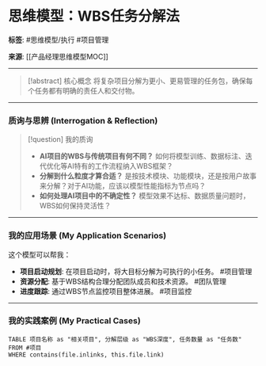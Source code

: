 # 思维模型：WBS任务分解法

**标签**: #思维模型/执行 #项目管理

**来源**: [[产品经理思维模型MOC]]

---

> [!abstract] 核心概念
> 将复杂项目分解为更小、更易管理的任务包，确保每个任务都有明确的责任人和交付物。

---

### 质询与思辨 (Interrogation & Reflection)

>[!question] 我的质询
>- **AI项目的WBS与传统项目有何不同？** 如何将模型训练、数据标注、迭代优化等AI特有的工作流程纳入WBS框架？
>- **分解到什么粒度才算合适？** 是按技术模块、功能模块，还是按用户故事来分解？对于AI功能，应该以模型性能指标为节点吗？
>- **如何处理AI项目中的不确定性？** 模型效果不达标、数据质量问题时，WBS如何保持灵活性？

---

### 我的应用场景 (My Application Scenarios)

这个模型可以帮我：
- **项目启动规划**: 在项目启动时，将大目标分解为可执行的小任务。 #项目管理
- **资源分配**: 基于WBS结构合理分配团队成员和技术资源。 #团队管理
- **进度跟踪**: 通过WBS节点监控项目整体进展。 #项目监控

---

### 我的实践案例 (My Practical Cases)

```dataview
TABLE 项目名称 as "相关项目", 分解层级 as "WBS深度", 任务数量 as "任务数"
FROM #项目 
WHERE contains(file.inlinks, this.file.link)
```